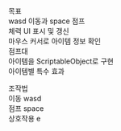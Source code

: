 목표  
wasd 이동과 space 점프   
체력 UI 표시 및 갱신   
마우스 커서로 아이템 정보 확인   
점프대   
아이템을 ScriptableObject로 구현   
아이템별 특수 효과   
   
조작법      
이동 wasd   
점프 space   
상호작용 e   
